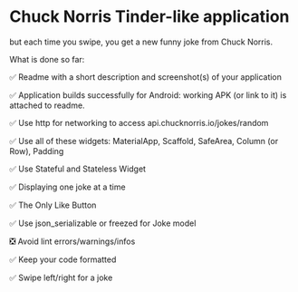 # Chuck Norris Tinder-like application


but each time you swipe, you get a new funny joke from Chuck Norris.


What is done so far:

✅ Readme with a short description and screenshot(s) of your application

✅ Application builds successfully for Android: working APK (or link to it) is attached to readme.

✅ Use http for networking to access api.chucknorris.io/jokes/random

✅ Use all of these widgets: MaterialApp, Scaffold, SafeArea, Column (or Row), Padding

✅ Use Stateful and Stateless Widget

✅ Displaying one joke at a time

✅ The Only Like Button

✅ Use json_serializable or freezed for Joke model

❎ Avoid lint errors/warnings/infos

✅ Keep your code formatted

✅ Swipe left/right for a joke


